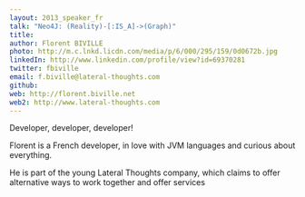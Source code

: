 ```yaml
---
layout: 2013_speaker_fr
talk: "Neo4J: (Reality)-[:IS_A]->(Graph)"
title: 
author: Florent BIVILLE
photo: http://m.c.lnkd.licdn.com/media/p/6/000/295/159/0d0672b.jpg
linkedIn: http://www.linkedin.com/profile/view?id=69370281
twitter: fbiville
email: f.biville@lateral-thoughts.com
github: 
web: http://florent.biville.net
web2: http://www.lateral-thoughts.com
---
```

Developer, developer, developer!

Florent is a French developer, in love with JVM languages and curious about everything. 

He is part of the young Lateral Thoughts company, which claims to offer alternative ways to work together and offer services